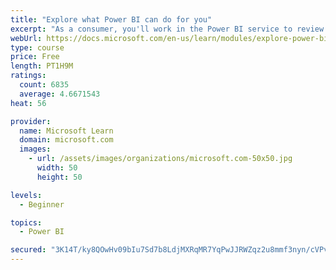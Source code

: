```yaml
---
title: "Explore what Power BI can do for you"
excerpt: "As a consumer, you'll work in the Power BI service to review and interact with content that has been shared with you. This module provides the foundational information that you need to work effectively in the Power BI service."
webUrl: https://docs.microsoft.com/en-us/learn/modules/explore-power-bi-service/
type: course
price: Free
length: PT1H9M
ratings:
  count: 6835
  average: 4.6671543
heat: 56

provider:
  name: Microsoft Learn
  domain: microsoft.com
  images:
    - url: /assets/images/organizations/microsoft.com-50x50.jpg
      width: 50
      height: 50

levels:
  - Beginner

topics:
  - Power BI

secured: "3K14T/ky8QOwHv09bIu7Sd7b8LdjMXRqMR7YqPwJJRWZqz2u8mmf3nyn/cVPvUBEP68olIl9cIJR66HunRETpZYlrbyMAUjIYLbOeWIgn3M5LUJzOXx36JEQEu0IIrEWfS5bpkOVtIgcaDwe5t4dbRwX/CyM1PzrllhaFcN1s9XHbxAUNuz+y3dqbfNIMUArimgQXsiNxGVJoaMbzrp4Ny84Vp9FSAObNhR5XLveohaDa3YSvZXI18mXFMQffkBYmQXjg2TFyPe7bdnRf+Uu5S5dTwMIgUFzKQlPhvvyX2aOhhSRiVBxOZRgtq+WnWA6674Y81gNr0q6UwKS8xtEe0tbdojyYyeu+H1z69GkYupTOjXMpXCB8ShiKSgyDGhmbkFv8Bp3WJ3rLQGez8CoqTyN5Kl7SRuecAdPiPcRPIA=;nAOXK3v+parhVUnbP4IwIA=="
---
```


